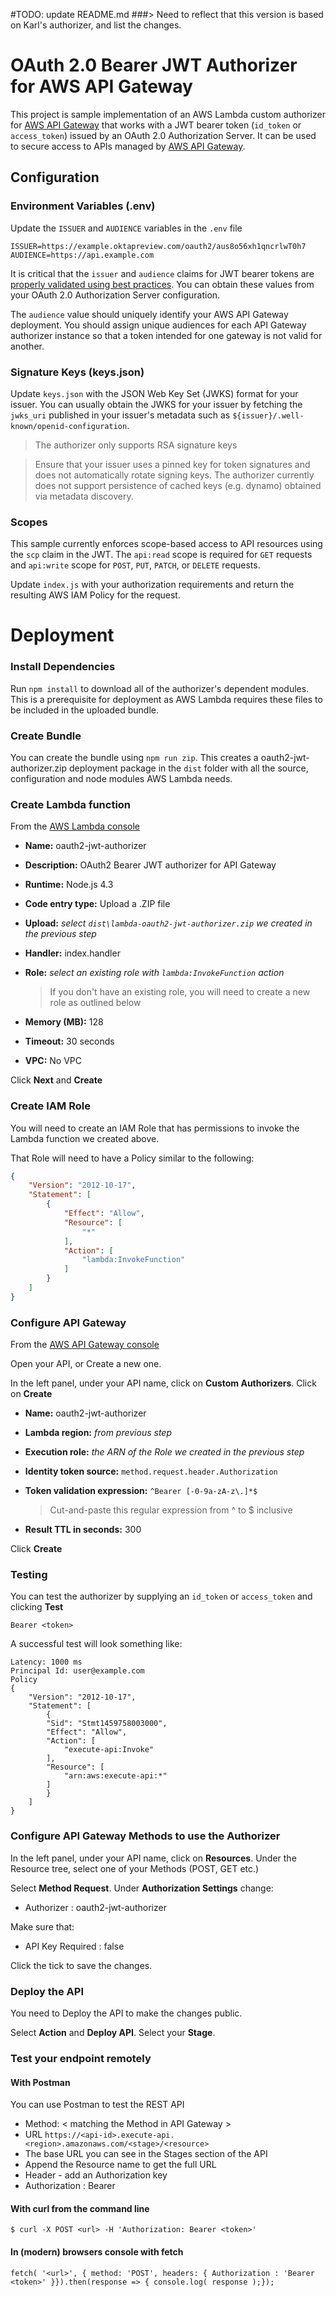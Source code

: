 
#TODO: update README.md
###> Need to reflect that this version is based on Karl's authorizer, and list the changes.

# OAuth 2.0 Bearer JWT Authorizer for AWS API Gateway

This project is sample implementation of an AWS Lambda custom authorizer for [AWS API Gateway](https://aws.amazon.com/api-gateway/) that works with a JWT bearer token (`id_token` or `access_token`) issued by an OAuth 2.0 Authorization Server.  It can be used to secure access to APIs managed by [AWS API Gateway](https://aws.amazon.com/api-gateway/).

## Configuration

### Environment Variables (.env)

Update the `ISSUER` and `AUDIENCE` variables in the `.env` file

```
ISSUER=https://example.oktapreview.com/oauth2/aus8o56xh1qncrlwT0h7
AUDIENCE=https://api.example.com
```

It is critical that the `issuer` and `audience` claims for JWT bearer tokens are [properly validated using best practices](http://www.cloudidentity.com/blog/2014/03/03/principles-of-token-validation/).  You can obtain these values from your OAuth 2.0 Authorization Server configuration.

The `audience` value should uniquely identify your AWS API Gateway deployment.  You should assign unique audiences for each API Gateway authorizer instance so that a token intended for one gateway is not valid for another.

### Signature Keys (keys.json)

Update `keys.json` with the JSON Web Key Set (JWKS) format for your issuer.   You can usually obtain the JWKS for your issuer by fetching the `jwks_uri` published in your issuer's metadata such as `${issuer}/.well-known/openid-configuration`.

> The authorizer only supports RSA signature keys

> Ensure that your issuer uses a pinned key for token signatures and does not automatically rotate signing keys.  The authorizer currently does not support persistence of cached keys (e.g. dynamo) obtained via metadata discovery.

### Scopes

This sample currently enforces scope-based access to API resources using the `scp` claim in the JWT.  The `api:read` scope is required for `GET` requests and `api:write` scope for `POST`, `PUT`, `PATCH`, or `DELETE` requests.

Update `index.js` with your authorization requirements and return the resulting AWS IAM Policy for the request.

# Deployment

### Install Dependencies

Run `npm install` to download all of the authorizer's dependent modules. This is a prerequisite for deployment as AWS Lambda requires these files to be included in the uploaded bundle.

### Create Bundle

You can create the bundle using `npm run zip`. This creates a oauth2-jwt-authorizer.zip deployment package in the `dist` folder with all the source, configuration and node modules AWS Lambda needs.

### Create Lambda function

From the [AWS Lambda console](https://console.aws.amazon.com/lambda/home#/create?step=2)

* **Name:** oauth2-jwt-authorizer
* **Description:** OAuth2 Bearer JWT authorizer for API Gateway
* **Runtime:** Node.js 4.3
* **Code entry type:** Upload a .ZIP file
* **Upload:** *select `dist\lambda-oauth2-jwt-authorizer.zip` we created in the previous step*
* **Handler:** index.handler
* **Role:**  *select an existing role with `lambda:InvokeFunction` action*

  > If you don't have an existing role, you will need to create a new role as outlined below

* **Memory (MB):** 128
* **Timeout:** 30 seconds
* **VPC:** No VPC

Click **Next** and **Create**

### Create IAM Role

You will need to create an IAM Role that has permissions to invoke the Lambda function we created above.

That Role will need to have a Policy similar to the following:

```json
{
    "Version": "2012-10-17",
    "Statement": [
        {
            "Effect": "Allow",
            "Resource": [
                "*"
            ],
            "Action": [
                "lambda:InvokeFunction"
            ]
        }
    ]
}
```

### Configure API Gateway

From the [AWS API Gateway console](https://console.aws.amazon.com/apigateway/home)

Open your API, or Create a new one.

In the left panel, under your API name, click on **Custom Authorizers**. Click on **Create**

* **Name:** oauth2-jwt-authorizer
* **Lambda region:** *from previous step*
* **Execution role:** *the ARN of the Role we created in the previous step*
* **Identity token source:** `method.request.header.Authorization`
* **Token validation expression:** `^Bearer [-0-9a-zA-z\.]*$`

  > Cut-and-paste this regular expression from ^ to $ inclusive

* **Result TTL in seconds:** 300

Click **Create**

### Testing

You can test the authorizer by supplying an `id_token` or `access_token` and clicking **Test**

    Bearer <token>

A successful test will look something like:

    Latency: 1000 ms
    Principal Id: user@example.com
    Policy
    {
        "Version": "2012-10-17",
        "Statement": [
            {
            "Sid": "Stmt1459758003000",
            "Effect": "Allow",
            "Action": [
                "execute-api:Invoke"
            ],
            "Resource": [
                "arn:aws:execute-api:*"
            ]
            }
        ]
    }

### Configure API Gateway Methods to use the Authorizer

In the left panel, under your API name, click on **Resources**.
Under the Resource tree, select one of your Methods (POST, GET etc.)

Select **Method Request**. Under **Authorization Settings** change:

* Authorizer : oauth2-jwt-authorizer

Make sure that:

* API Key Required : false

Click the tick to save the changes.

### Deploy the API

You need to Deploy the API to make the changes public.

Select **Action** and **Deploy API**. Select your **Stage**.

### Test your endpoint remotely

#### With Postman

You can use Postman to test the REST API

* Method: < matching the Method in API Gateway >
* URL `https://<api-id>.execute-api.<region>.amazonaws.com/<stage>/<resource>`
 * The base URL you can see in the Stages section of the API
 * Append the Resource name to get the full URL
* Header - add an Authorization key
 * Authorization : Bearer <token>

#### With curl from the command line

    $ curl -X POST <url> -H 'Authorization: Bearer <token>'

#### In (modern) browsers console with fetch

    fetch( '<url>', { method: 'POST', headers: { Authorization : 'Bearer <token>' }}).then(response => { console.log( response );});
